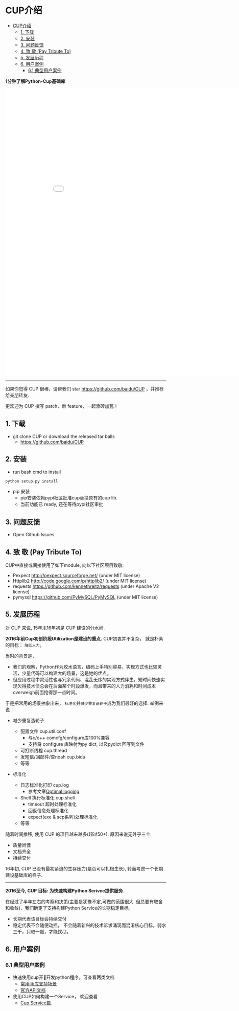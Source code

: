 # CUP介绍
<!-- MDTOC maxdepth:6 firsth1:1 numbering:0 flatten:0 bullets:1 updateOnSave:1 -->

- [CUP介绍](#CUP介绍)
   - [1. 下载](#1-下载)
   - [2. 安装](#2-安装)
   - [3. 问题反馈](#3-问题反馈)
   - [4. 致  敬 (Pay Tribute To)](#4-致-敬-Pay-Tribute-To)
   - [5. 发展历程](#5-发展历程)
   - [6. 用户案例](#6-用户案例)
      - [6.1 典型用户案例](#61-典型用户案例)

<!-- /MDTOC -->

**1分钟了解Python-Cup基础库**
<iframe src="//player.bilibili.com/player.html?aid=41856081" scrolling="no" border="0" frameborder="no" framespacing="0" allowfullscreen="true" width="900px" height="900px"> </iframe>

----------

如果你觉得 CUP 很棒，请帮我们 star https://github.com/baidu/CUP
，并推荐给亲朋砖友.

更欢迎为 CUP 撰写 patch、新 feature，一起添砖加瓦！


## 1. 下载
- git clone CUP or download the released tar balls
  - https://github.com/baidu/CUP

## 2. 安装
- run bash cmd to install
```bash
python setup.py install
```
- pip 安装
    - pip安装依赖pypi社区批准cup替换原有的cup lib. 
    - 当前功能已 ready, 还在等待pypi社区审批

## 3. 问题反馈
- Open Github Issues

## 4. 致  敬 (Pay Tribute To)
CUP中直接或间接使用了如下module, 向以下社区项目致敬:
* Pexpect http://pexpect.sourceforge.net/ (under MIT license)
* Httplib2 http://code.google.com/p/httplib2/ (under MIT license)
* requests https://github.com/kennethreitz/requests (under Apache V2 license)
* pymysql https://github.com/PyMySQL/PyMySQL (under MIT license)


## 5. 发展历程

对 CUP 来说, 15年末16年初是 CUP 建设的分水岭.


**2016年前Cup初创阶段Utilization是建设的重点.**
CUP初衷并不复杂， 就是朴素的目标： `降低人力`。

当时的背景是，
- 我们的观察，Python作为胶水语言，编码上手特别容易，实现方式也比较灵活，少量代码可以构建大的场景，这是她的优点。
- 但应用过程中灵活性也与冗余代码、混乱无序的实现方式伴生。短时间快速实现欠得技术债总会在后面某个时段爆发，而且带来的人力消耗和时间成本overweigh前面抢得那一点时间。

于是把常用的场景抽象出来， `标准化`并`减少重复造轮子`成为我们最好的选择. 举例来说：

- 减少重复造轮子
    - 配置文件 cup.util.conf
        - 与c/c++ comcfg/configure库100%兼容
        - 支持将 configure 库映射为py dict, 以及pydict 回写到文件
    - 可打断线程 cup.thread
    - 发短信/回邮件/查noah cup.bidu
    - 等等

- 标准化
    - 日志标准化打印 cup.log
        - 参考文章[Optimal logging](http://blog.iobusy.com/%E7%9F%A5%E8%AF%86%E7%A7%AF%E7%B4%AF/optimal-logging/)
    - Shell 执行标准化 cup.shell
        - timeout 超时处理标准化
        - 回返信息处理标准化
        - expect(exe & scp系列)处理标准化
    - 等等

随着时间推移, 使用 CUP 的项目越来越多(超过50+). 原因来说无外乎三个:
- 质量尚佳
- 文档齐全
- 持续交付

16年初, CUP 已没有最初紧迫的生存压力(是否可以扎根生长), 转而考虑一个长期建设基础库的样子.

-----

**2016至今, CUP 目标: 为快速构建Python Serivce提供服务**.

在经过了半年左右的考察和决策(主要是犹豫不定,可做的范围很大. 但总要有取舍和收敛)，我们确定了支持构建Python Service的长期稳定目标。
- 长期代表该目标会持续交付
- 稳定代表不会随便动摇， 不会随着新兴的技术诉求涌现而混淆核心目标。弱水三千，只取一瓢，才能饮尽。


## 6. 用户案例 ##

### 6.1 典型用户案例
- 快速使用cup开开发python程序，可查看两类文档
  - [常用lib库支持场景](./senarios/CommonUserSenario.md)
  - [官方API文档](http://cup.iobusy.com/api)
- 使用CUP如何构建一个Service， 欢迎查看
  - [Cup Service篇](senarios/GeneralService.md).
